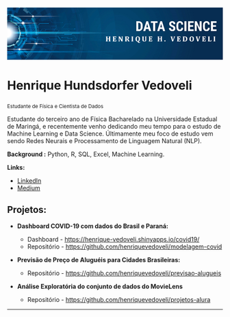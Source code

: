 <p align="center">
  <img src="banner.png" >
</p>

# Henrique Hundsdorfer Vedoveli
<sub>Estudante de Física e Cientista de Dados</sub>

Estudante do terceiro ano de Física Bacharelado na Universidade Estadual de Maringá, e recentemente venho dedicando meu tempo para o estudo de Machine Learning e Data Science. Últimamente meu foco de estudo vem sendo Redes Neurais e Processamento de Linguagem Natural (NLP).

**Background :**  Python, R, SQL, Excel, Machine Learning.

**Links:**
* [LinkedIn](https://www.linkedin.com/in/henrique-vedoveli)
* [Medium](https://medium.com/@henriquevedoveli)


## Projetos:

* **Dashboard COVID-19 com dados do Brasil e Paraná:** 
  * Dashboard - https://henrique-vedoveli.shinyapps.io/covid19/
  * Repositório - https://github.com/henriquevedoveli/modelagem-covid
  
* **Previsão de Preço de Aluguéis para Cidades Brasileiras:** 
  * Repositório - https://github.com/henriquevedoveli/previsao-alugueis
 
* **Análise Exploratória do conjunto de dados do MovieLens**
  * Repositório - https://github.com/henriquevedoveli/projetos-alura
 
---

